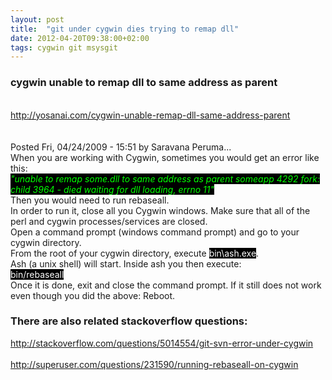 ```yaml
---
layout: post
title:  "git under cygwin dies trying to remap dll"
date: 2012-04-20T09:38:00+02:00
tags: cygwin git msysgit
---
```


<h3>
cygwin unable to remap dll to same address as parent</h3>
<br><a href="http://yosanai.com/cygwin-unable-remap-dll-same-address-parent">http://yosanai.com/cygwin-unable-remap-dll-same-address-parent</a><br><br class="Apple-interchange-newline"><br>
Posted Fri, 04/24/2009 - 15:51 by Saravana Peruma...<br>
When you are working with Cygwin, sometimes you would get an error like this:<br><i><span style="background-color: black; color: lime;">"unable to remap some.dll to same address as parent someapp 4292 fork: child 3964 - died waiting for dll loading, errno 11"</span></i><br>
Then you would need to run rebaseall.<br>
In order to run it, close all you Cygwin windows. Make sure that all of the perl and cygwin processes/services are closed.<br>
Open a command prompt (windows command prompt) and go to your cygwin directory.<br>
From the root of your cygwin directory, execute <span style="background-color: black; color: white;">bin\ash.exe</span>.<br>
Ash (a unix shell) will start. Inside ash you then execute:<br><span style="background-color: black;"><span style="color: white;">bin/rebaseall</span></span><br>
Once it is done, exit and close the command prompt. If it still does not work even though you did the above: Reboot.<br><h3>
There are also related stackoverflow questions:</h3>
<a href="http://stackoverflow.com/questions/5014554/git-svn-error-under-cygwin">http://stackoverflow.com/questions/5014554/git-svn-error-under-cygwin</a><br><br><a href="http://superuser.com/questions/231590/running-rebaseall-on-cygwin">http://superuser.com/questions/231590/running-rebaseall-on-cygwin</a>
<br><div style="clear: both;"></div>